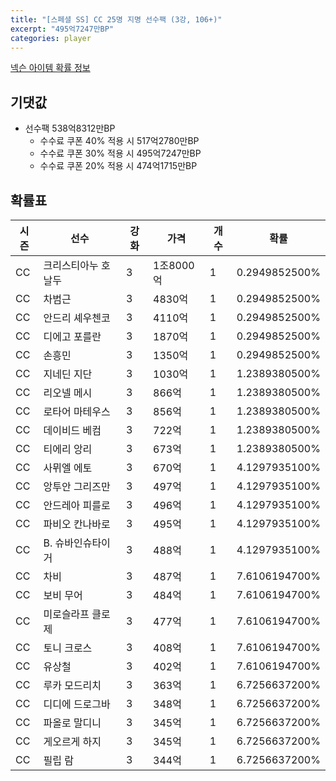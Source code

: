 ```yaml
---
title: "[스페셜 SS] CC 25명 지명 선수팩 (3강, 106+)"
excerpt: "495억7247만BP"
categories: player
---
```

[넥슨 아이템 확률 정보](http://iteminfo.nexon.com/probability/fo4?sn=7419)

## 기댓값
- 선수팩 538억8312만BP
  - 수수료 쿠폰 40% 적용 시 517억2780만BP
  - 수수료 쿠폰 30% 적용 시 495억7247만BP
  - 수수료 쿠폰 20% 적용 시 474억1715만BP


## 확률표

|시즌|선수|강화|가격|개수|확률|
|---|---|---|---|---|---|
|CC|크리스티아누 호날두|3|1조8000억|1|0.2949852500%|
|CC|차범근|3|4830억|1|0.2949852500%|
|CC|안드리 셰우첸코|3|4110억|1|0.2949852500%|
|CC|디에고 포를란|3|1870억|1|0.2949852500%|
|CC|손흥민|3|1350억|1|0.2949852500%|
|CC|지네딘 지단|3|1030억|1|1.2389380500%|
|CC|리오넬 메시|3|866억|1|1.2389380500%|
|CC|로타어 마테우스|3|856억|1|1.2389380500%|
|CC|데이비드 베컴|3|722억|1|1.2389380500%|
|CC|티에리 앙리|3|673억|1|1.2389380500%|
|CC|사뮈엘 에토|3|670억|1|4.1297935100%|
|CC|앙투안 그리즈만|3|497억|1|4.1297935100%|
|CC|안드레아 피를로|3|496억|1|4.1297935100%|
|CC|파비오 칸나바로|3|495억|1|4.1297935100%|
|CC|B. 슈바인슈타이거|3|488억|1|4.1297935100%|
|CC|차비|3|487억|1|7.6106194700%|
|CC|보비 무어|3|484억|1|7.6106194700%|
|CC|미로슬라프 클로제|3|477억|1|7.6106194700%|
|CC|토니 크로스|3|408억|1|7.6106194700%|
|CC|유상철|3|402억|1|7.6106194700%|
|CC|루카 모드리치|3|363억|1|6.7256637200%|
|CC|디디에 드로그바|3|348억|1|6.7256637200%|
|CC|파올로 말디니|3|345억|1|6.7256637200%|
|CC|게오르게 하지|3|345억|1|6.7256637200%|
|CC|필립 람|3|344억|1|6.7256637200%|
